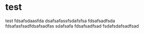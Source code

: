 # test
test
fdsafsdaasfda
dsafsafassfsdafsfsa
fdsafsadfsda
fdsafasfsadfdsafsadfas
sdafsafa
fdsafsadfsad
fsdafsdafsadfsad

